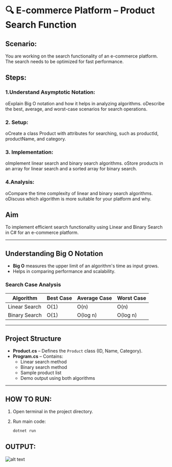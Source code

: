 # 🔍 E-commerce Platform – Product Search Function

## Scenario: 
You are working on the search functionality of an e-commerce platform. The search needs to be optimized for fast performance.

## Steps:
### 1.Understand Asymptotic Notation:
  oExplain Big O notation and how it helps in analyzing algorithms.
oDescribe the best, average, and worst-case scenarios for search operations.
### 2. Setup:
  oCreate a class Product with attributes for searching, such as productId, productName, and category.
### 3. Implementation:
oImplement linear search and binary search algorithms.
  oStore products in an array for linear search and a sorted array for binary search.
### 4.Analysis:
oCompare the time complexity of linear and binary search algorithms.
oDiscuss which algorithm is more suitable for your platform and why.

## Aim
To implement efficient search functionality using Linear and Binary Search in C# for an e-commerce platform.

---

## Understanding Big O Notation

- **Big O** measures the upper limit of an algorithm's time as input grows.
- Helps in comparing performance and scalability.

### Search Case Analysis

| Algorithm     | Best Case | Average Case | Worst Case |
|---------------|-----------|--------------|------------|
| Linear Search | O(1)      | O(n)         | O(n)       |
| Binary Search | O(1)      | O(log n)     | O(log n)   |

---

## Project Structure

- **Product.cs** – Defines the `Product` class (ID, Name, Category).
- **Program.cs** – Contains:
  - Linear search method
  - Binary search method
  - Sample product list
  - Demo output using both algorithms

---

## HOW TO RUN:
1. Open terminal in the project directory.
  


2. Run main code:
   ```bash
   dotnet run


## OUTPUT:
![alt text](image.png)
